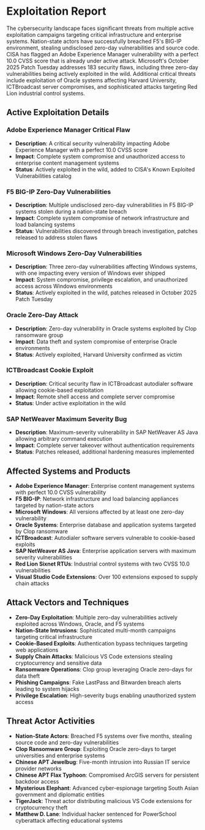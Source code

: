 # Exploitation Report

The cybersecurity landscape faces significant threats from multiple active exploitation campaigns targeting critical infrastructure and enterprise systems. Nation-state actors have successfully breached F5's BIG-IP environment, stealing undisclosed zero-day vulnerabilities and source code. CISA has flagged an Adobe Experience Manager vulnerability with a perfect 10.0 CVSS score that is already under active attack. Microsoft's October 2025 Patch Tuesday addresses 183 security flaws, including three zero-day vulnerabilities being actively exploited in the wild. Additional critical threats include exploitation of Oracle systems affecting Harvard University, ICTBroadcast server compromises, and sophisticated attacks targeting Red Lion industrial control systems.

## Active Exploitation Details

### Adobe Experience Manager Critical Flaw
- **Description**: A critical security vulnerability impacting Adobe Experience Manager with a perfect 10.0 CVSS score
- **Impact**: Complete system compromise and unauthorized access to enterprise content management systems
- **Status**: Actively exploited in the wild, added to CISA's Known Exploited Vulnerabilities catalog

### F5 BIG-IP Zero-Day Vulnerabilities
- **Description**: Multiple undisclosed zero-day vulnerabilities in F5 BIG-IP systems stolen during a nation-state breach
- **Impact**: Complete system compromise of network infrastructure and load balancing systems
- **Status**: Vulnerabilities discovered through breach investigation, patches released to address stolen flaws

### Microsoft Windows Zero-Day Vulnerabilities
- **Description**: Three zero-day vulnerabilities affecting Windows systems, with one impacting every version of Windows ever shipped
- **Impact**: System compromise, privilege escalation, and unauthorized access across Windows environments
- **Status**: Actively exploited in the wild, patches released in October 2025 Patch Tuesday

### Oracle Zero-Day Attack
- **Description**: Zero-day vulnerability in Oracle systems exploited by Clop ransomware group
- **Impact**: Data theft and system compromise of enterprise Oracle environments
- **Status**: Actively exploited, Harvard University confirmed as victim

### ICTBroadcast Cookie Exploit
- **Description**: Critical security flaw in ICTBroadcast autodialer software allowing cookie-based exploitation
- **Impact**: Remote shell access and complete server compromise
- **Status**: Under active exploitation in the wild

### SAP NetWeaver Maximum Severity Bug
- **Description**: Maximum-severity vulnerability in SAP NetWeaver AS Java allowing arbitrary command execution
- **Impact**: Complete server takeover without authentication requirements
- **Status**: Patches released, additional hardening measures implemented

## Affected Systems and Products

- **Adobe Experience Manager**: Enterprise content management systems with perfect 10.0 CVSS vulnerability
- **F5 BIG-IP**: Network infrastructure and load balancing appliances targeted by nation-state actors
- **Microsoft Windows**: All versions affected by at least one zero-day vulnerability
- **Oracle Systems**: Enterprise database and application systems targeted by Clop ransomware
- **ICTBroadcast**: Autodialer software servers vulnerable to cookie-based exploits
- **SAP NetWeaver AS Java**: Enterprise application servers with maximum severity vulnerabilities
- **Red Lion Sixnet RTUs**: Industrial control systems with two CVSS 10.0 vulnerabilities
- **Visual Studio Code Extensions**: Over 100 extensions exposed to supply chain attacks

## Attack Vectors and Techniques

- **Zero-Day Exploitation**: Multiple zero-day vulnerabilities actively exploited across Windows, Oracle, and F5 systems
- **Nation-State Intrusions**: Sophisticated multi-month campaigns targeting critical infrastructure
- **Cookie-Based Exploits**: Authentication bypass techniques targeting web applications
- **Supply Chain Attacks**: Malicious VS Code extensions stealing cryptocurrency and sensitive data
- **Ransomware Operations**: Clop group leveraging Oracle zero-days for data theft
- **Phishing Campaigns**: Fake LastPass and Bitwarden breach alerts leading to system hijacks
- **Privilege Escalation**: High-severity bugs enabling unauthorized system access

## Threat Actor Activities

- **Nation-State Actors**: Breached F5 systems over five months, stealing source code and zero-day vulnerabilities
- **Clop Ransomware Group**: Exploiting Oracle zero-days to target universities and enterprise systems
- **Chinese APT Jewelbug**: Five-month intrusion into Russian IT service provider networks
- **Chinese APT Flax Typhoon**: Compromised ArcGIS servers for persistent backdoor access
- **Mysterious Elephant**: Advanced cyber-espionage targeting South Asian government and diplomatic entities
- **TigerJack**: Threat actor distributing malicious VS Code extensions for cryptocurrency theft
- **Matthew D. Lane**: Individual hacker sentenced for PowerSchool cyberattack affecting educational systems